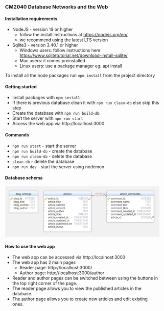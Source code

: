 ### CM2040 Database Networks and the Web

#### Installation requirements

- NodeJS - version 16 or higher
  - follow the install instructions at https://nodejs.org/en/
  - we recommend using the latest LTS version
- Sqlite3 - version 3.40.1 or higher
  - Windows users: follow instructions here https://www.sqlitetutorial.net/download-install-sqlite/
  - Mac users: it comes preinstalled
  - Linux users: use a package manager eg. apt install

To install all the node packages run `npm install` from the project directory

#### Getting started

- Install packages with `npm install`
- If there is previous database clean it with `npm run clean-db` else skip this step
- Create the database with `npm run build-db`
- Start the server with `npm run start`
- Access the web app via http://localhost:3000

#### Commands

- `npm run start` - start the server
- `npm run build-db` - create the database
- `npm run clean-db` - delete the database
- `clean-db` - delete the database
- `npm run dev` - start the server using nodemon

#### Database schema

![SQL DB Schema](./sql-schema.jpg)

#### How to use the web app

- The web app can be accessed via http://localhost:3000
- The web app has 2 main pages
  - Reader page: http://localhost:3000/
  - Author page: http://localhost:3000/author
- Reader and author pages can be switched between using the buttons in the top right corner of the page.
- The reader page allows you to view the published articles in the database.
- The author page allows you to create new articles and edit existing ones.

